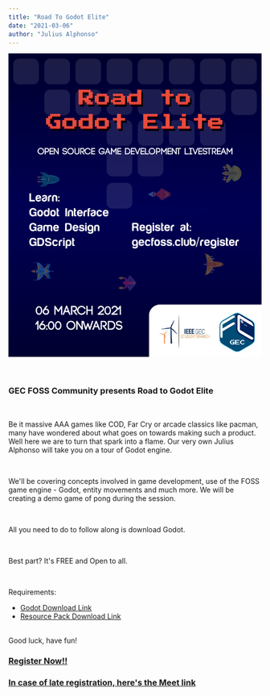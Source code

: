 ```yaml
---
title: "Road To Godot Elite"
date: "2021-03-06"
author: "Julius Alphonso"
---
```


![Road To Godot Elite Poster](./images/road-to-godot-elite.jpeg)

<br>

### GEC FOSS Community presents Road to Godot Elite

<br>

Be it massive AAA games like COD, Far Cry or arcade classics like pacman, many have wondered about what goes on towards making such a product. Well here we are to turn that spark into a flame. Our very own Julius Alphonso will take you on a tour of Godot engine.

<br>

We'll be covering concepts involved in game development, use of the FOSS game engine - Godot, entity movements and much more. We will be creating a demo game of pong during the session.

<br>

All you need to do to follow along is download Godot.

<br>

Best part? It's FREE and Open to all.

<br>

Requirements:
<br>

- [Godot Download Link](https://godotengine.org/download)
  <br>
- [Resource Pack Download Link](https://docs.godotengine.org/en/2.1/_downloads/pong_assets.zip)

<br>
Good luck, have fun!
<br>

### **[Register Now!!](/register)**

### **[In case of late registration, here's the Meet link](https://meet.google.com/hgi-cuoe-hfi)**

<br>
